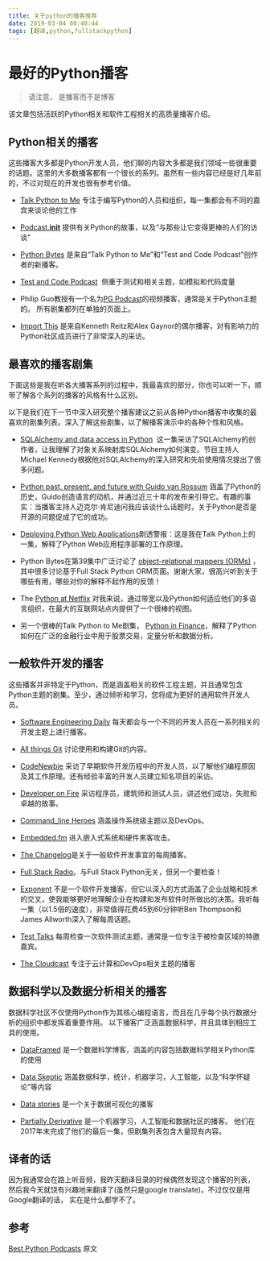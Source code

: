 ```yaml
---
title: 关于python的播客推荐
date: 2019-03-04 08:40:44
tags: [翻译,python,fullstackpython]
---
```


# 最好的Python播客

> 请注意， 是播客而不是博客

该文章包括活跃的Python相关和软件工程相关的高质量播客介绍。

<!-- more -->

## Python相关的播客

这些播客大多都是Python开发人员，他们聊的内容大多都是我们领域一些很重要的话题。这里的大多数播客都有一个很长的系列。虽然有一些内容已经是好几年前的，不过对现在的开发也很有参考价值。

- [Talk Python to Me](https://talkpython.fm/) 专注于编写Python的人员和组织，每一集都会有不同的嘉宾来谈论他的工作

- [Podcast.__init__](http://podcastinit.com/) 提供有关Python的故事，以及“与那些让它变得更棒的人们的访谈”

- [Python Bytes](https://pythonbytes.fm/) 是来自“Talk Python to Me”和“Test and Code Podcast”创作者的新播客。

- [Test and Code Podcast](http://pythontesting.net/test-podcast/)  侧重于测试和相关主题，如模拟和代码度量

- Philip Guo教授有一个名为[PG Podcast](http://pgbovine.net/PG-Podcast.htm)的视频播客，通常是关于Python主题的。 所有剧集都列在单独的页面上。

- [Import This](https://www.kennethreitz.org/import-this/) 是来自Kenneth Reitz和Alex Gaynor的偶尔播客，对有影响力的Python社区成员进行了非常深入的采访。

## 最喜欢的播客剧集

下面这些是我在听各大播客系列的过程中，我最喜欢的部分，你也可以听一下，顺带了解各个系列的播客的风格有什么区别。

以下是我们在下一节中深入研究整个播客建议之前从各种Python播客中收集的最喜欢的剧集列表。深入了解这些剧集，以了解播客演示中的各种个性和风格。

 - [SQLAlchemy and data access in Python](https://talkpython.fm/episodes/show/5/sqlalchemy-and-data-access-in-python)  这一集采访了SQLAlchemy的创作者，让我理解了对象关系映射库SQLAlchemy如何演变。节目主持人Michael Kennedy根据他对SQLAlchemy的深入研究和先前使用情况提出了很多问题。

 - [Python past, present, and future with Guido van Rossum](https://talkpython.fm/episodes/show/100/python-past-present-and-future-with-guido-van-rossum) 涵盖了Python的历史，Guido创造语言的动机，并通过近三十年的发布来引导它。有趣的事实：当播客主持人迈克尔·肯尼迪问我应该谈什么话题时，关于Python是否是开源的问题促成了它的成功。

 - [Deploying Python Web Applications](https://talkpython.fm/episodes/show/26/deploying-python-web-applications-updated)剧透警报：这是我在Talk Python上的一集，解释了Python Web应用程序部署的工作原理。

 - Python Bytes在第39集中广泛讨论了 [object-relational mappers (ORMs)](https://www.fullstackpython.com/object-relational-mappers-orms.html) ，其中很多讨论基于Full Stack Python ORM页面。谢谢大家，很高兴听到关于哪些有用，哪些对你的解释不起作用的反馈！

 -  The [Python at Netflix](https://talkpython.fm/episodes/show/16/python-at-netflix) 对我来说，通过带宽以及Python如何适应他们的多语言组织，在最大的互联网站点内提供了一个很棒的视图。

 - 另一个很棒的Talk Python to Me剧集， [Python in Finance](https://talkpython.fm/episodes/show/120/python-in-finance)，解释了Python如何在广泛的金融行业中用于股票交易，定量分析和数据分析。


## 一般软件开发的播客

这些播客并非特定于Python，而是涵盖相关的软件工程主题，并且通常包含Python主题的剧集。至少，通过倾听和学习，您将成为更好的通用软件开发人员。

- [Software Engineering Daily](https://softwareengineeringdaily.com/) 每天都会与一个不同的开发人员在一系列相关的开发主题上进行播客。

- [All things Git](https://www.allthingsgit.com/) 讨论使用和构建Git的内容。

- [CodeNewbie](https://www.codenewbie.org/podcast) 采访了早期软件开发历程中的开发人员，以了解他们编程原因及其工作原理。还有经验丰富的开发人员建立知名项目的采访。

- [Developer on Fire](http://developeronfire.com/) 采访程序员，建筑师和测试人员，讲述他们成功，失败和卓越的故事。

- [Command_line Heroes](https://www.redhat.com/en/command-line-heroes) 涵盖操作系统级主题以及DevOps。

- [Embedded.fm](http://embedded.fm/) 进入嵌入式系统和硬件黑客攻击。

- [The Changelog](https://changelog.com/)是关于一般软件开发事宜的每周播客。

- [Full Stack Radio](http://www.fullstackradio.com/)。与Full Stack Python无关，但另一个要检查！

- [Exponent](http://exponent.fm/) 不是一个软件开发播客，但它以深入的方式涵盖了企业战略和技术的交叉，使我能够更好地理解企业在构建和发布软件时所做出的决策。我听每一集（以1.5倍的速度），非常值得花费45到60分钟听Ben Thompson和James Allworth深入了解每周话题。

- [Test Talks](https://joecolantonio.com/testtalks/) 每周检查一次软件测试主题，通常是一位专注于被检查区域的特邀嘉宾。

- [The Cloudcast](http://www.thecloudcast.net/) 专注于云计算和DevOps相关主题的播客

## 数据科学以及数据分析相关的播客

数据科学社区不仅使用Python作为其核心编程语言，而且在几乎每个执行数据分析的组织中都发挥着重要作用。 以下播客广泛涵盖数据科学，并且具体到相应工具的使用。

- [DataFramed](https://www.datacamp.com/community/podcast) 是一个数据科学博客，涵盖的内容包括数据科学相关Python库的使用

- [Data Skeptic](https://www.dataskeptic.com/) 涵盖数据科学，统计，机器学习，人工智能，以及“科学怀疑论”等内容

- [Data stories](http://datastori.es/) 是一个关于数据可视化的播客

- [Partially Derivative](http://partiallyderivative.com/) 是一个机器学习，人工智能和数据社区的播客。 他们在2017年末完成了他们的最后一集，但剧集列表包含大量现有内容。


## 译者的话
因为我通常会在路上听音频，我昨天翻译目录的时候偶然发现这个播客的列表， 然后我今天就饶有兴趣地来翻译了(虽然只是google translate)。不过仅仅是用Google翻译的话， 实在是什么都学不了。

## 参考
[Best Python Podcasts](https://www.fullstackpython.com/best-python-podcasts.html) 原文
